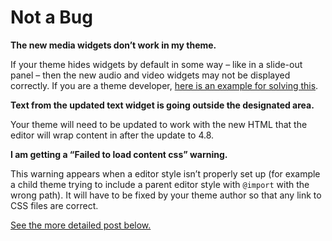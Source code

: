 # Not a Bug

**The new media widgets don’t work in my theme.**

If your theme hides widgets by default in some way – like in a slide-out panel – then the new audio and video widgets may not be displayed correctly. If you are a theme developer, [here is an example for solving this](https://themes.trac.wordpress.org/browser/coherent/1.0.6/js/coherent.js?rev=77395#L88).

**Text from the updated text widget is going outside the designated area.**

Your theme will need to be updated to work with the new HTML that the editor will wrap content in after the update to 4.8.

**I am getting a “Failed to load content css” warning.**

This warning appears when a editor style isn’t properly set up (for example a child theme trying to include a parent editor style with `@import` with the wrong path). It will have to be fixed by your theme author so that any link to CSS files are correct.

[See the more detailed post below.](https://wordpress.org/support/topic/read-this-first-wordpress-4-8-master-list/#post-9221234)